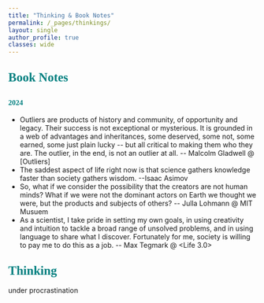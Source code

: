 ```yaml
---
title: "Thinking & Book Notes"
permalink: /_pages/thinkings/
layout: single
author_profile: true
classes: wide
---
```




## <span style="color:teal; font-family:cursive;font-size: 25px;">Book Notes</span>
## <span style="color:teal; font-family:cursive;font-size: 15px;">2024</span>

- Outliers are products of history and community, of opportunity and legacy. Their success is not exceptional or mysterious. It is grounded in a web of advantages and inheritances, some deserved, some not, some earned, some just plain lucky -- but all critical to making them who they are. The outlier, in the end, is not an outlier at all.   -- Malcolm Gladwell @ [Outliers]
- The saddest aspect of life right now is that science gathers knowledge faster than society gathers wisdom.  --Isaac Asimov
- So, what if we consider the possibility that the creators are not human minds? What if we were not the dominant actors on Earth we thought we were, but the products and subjects of others?  -- Julla Lohmann @ MIT Musuem
- As a scientist, I take pride in setting my own goals, in using creativity and intuition to tackle a broad range of unsolved problems, and in using language to share what I discover. Fortunately for me, society is willing to pay me to do this as a job. -- Max Tegmark @ <Life 3.0>


## <span style="color:teal; font-family:cursive;font-size: 25px;">Thinking</span>
under procrastination
